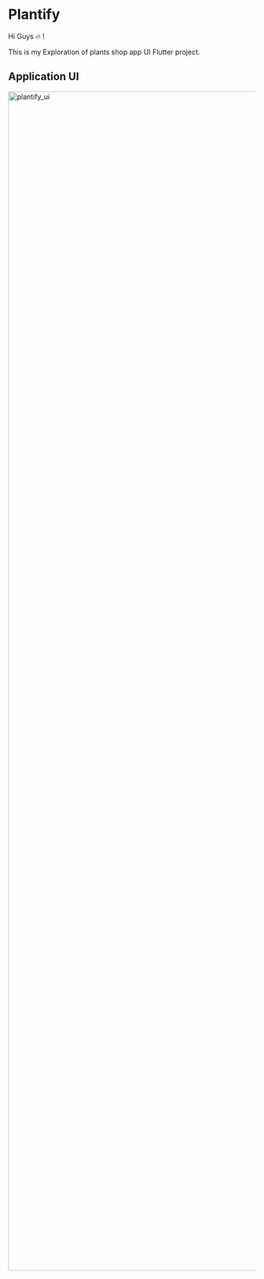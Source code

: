 # Plantify

Hi Guys 🔥 !



This is my Exploration of plants shop app UI Flutter project.


## Application UI
<img width="2400" alt="plantify_ui" src="https://github.com/dev-ravan/ui_challenge/assets/123319813/0751aa67-a3fb-4b52-9823-65bb7301337b">
